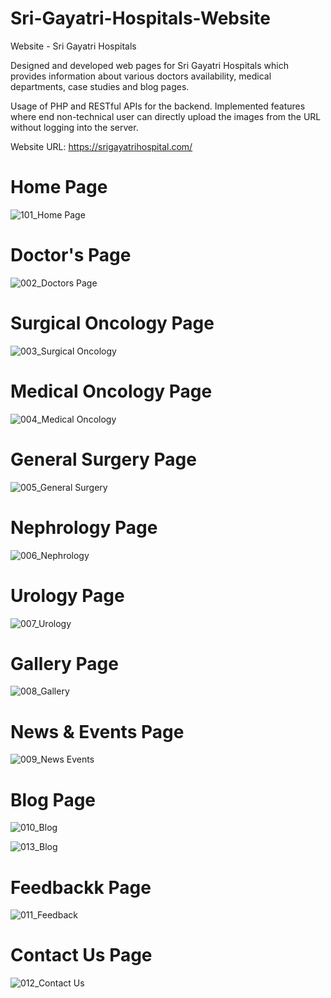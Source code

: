 # Sri-Gayatri-Hospitals-Website

Website - Sri Gayatri Hospitals

Designed and developed web pages for Sri Gayatri Hospitals which provides information about various doctors availability, medical departments, case studies and blog pages.

Usage of PHP and RESTful APIs for the backend. Implemented features where end non-technical user can directly upload the images from the URL without logging into the server. 

Website URL: https://srigayatrihospital.com/


# Home Page

![101_Home Page](https://user-images.githubusercontent.com/34600966/80496891-69646980-8987-11ea-859a-137f608a129f.png)

# Doctor's Page

![002_Doctors Page](https://user-images.githubusercontent.com/34600966/80496956-75502b80-8987-11ea-841e-cd42bdccb1ff.png)

# Surgical Oncology Page

![003_Surgical Oncology](https://user-images.githubusercontent.com/34600966/80496993-8305b100-8987-11ea-875b-f029c6708185.png)

# Medical Oncology Page

![004_Medical Oncology](https://user-images.githubusercontent.com/34600966/80497023-8d27af80-8987-11ea-845a-7cd45153b183.png)

# General Surgery Page

![005_General Surgery](https://user-images.githubusercontent.com/34600966/80497065-987adb00-8987-11ea-8b23-aca535ff0bc1.png)

# Nephrology Page

![006_Nephrology](https://user-images.githubusercontent.com/34600966/80497093-a29cd980-8987-11ea-8787-7e696658b816.png)

# Urology Page

![007_Urology](https://user-images.githubusercontent.com/34600966/80497126-ae889b80-8987-11ea-9953-c0c23fd87f1c.png)

# Gallery Page

![008_Gallery](https://user-images.githubusercontent.com/34600966/80497171-b7796d00-8987-11ea-9c4e-b8166538e222.png)

# News & Events Page

![009_News Events](https://user-images.githubusercontent.com/34600966/80497204-c19b6b80-8987-11ea-98e6-8b45b8cf48a2.png)

# Blog Page

![010_Blog](https://user-images.githubusercontent.com/34600966/80497243-cf50f100-8987-11ea-8284-0750b351d59b.png)

![013_Blog](https://user-images.githubusercontent.com/34600966/80497280-d972ef80-8987-11ea-97a8-59b9b9163ea8.png)

# Feedbackk Page

![011_Feedback](https://user-images.githubusercontent.com/34600966/80497306-e263c100-8987-11ea-84cc-bdce11b5ef26.png)

# Contact Us Page

![012_Contact Us](https://user-images.githubusercontent.com/34600966/80497342-ee4f8300-8987-11ea-839b-5615e79e7d9b.png)


